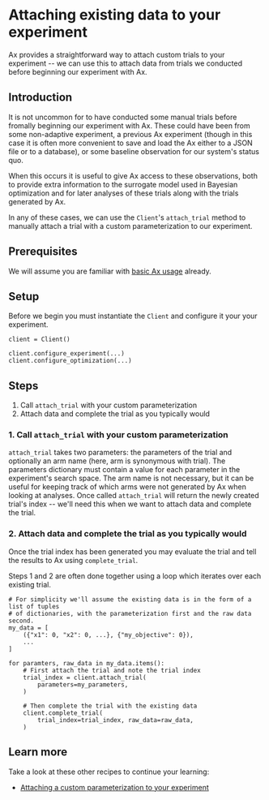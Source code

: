 # Attaching existing data to your experiment

Ax provides a straightforward way to attach custom trials to your experiment --
we can use this to attach data from trials we conducted before beginning our
experiment with Ax.

## Introduction

It is not uncommon for to have conducted some manual trials before fromally
beginning our experiment with Ax. These could have been from some non-adaptive
experiment, a previous Ax experiment (though in this case it is often more
convenient to save and load the Ax either to a JSON file or to a database), or
some baseline observation for our system's status quo.

When this occurs it is useful to give Ax access to these observations, both to
provide extra information to the surrogate model used in Bayesian optimization
and for later analyses of these trials along with the trials generated by Ax.

In any of these cases, we can use the `Client`'s `attach_trial` method to
manually attach a trial with a custom parameterization to our experiment.

## Prerequisites

We will assume you are familiar with [basic Ax usage](../getting_started)
already.

## Setup

Before we begin you must instantiate the `Client` and configure it your your
experiment.

```
client = Client()

client.configure_experiment(...)
client.configure_optimization(...)
```

## Steps

1. Call `attach_trial` with your custom parameterization
2. Attach data and complete the trial as you typically would

### 1. Call `attach_trial` with your custom parameterization

`attach_trial` takes two parameters: the parameters of the trial and optionally
an arm name (here, arm is synonymous with trial). The parameters dictionary must
contain a value for each parameter in the experiment's search space. The arm
name is not necessary, but it can be useful for keeping track of which arms were
not generated by Ax when looking at analyses. Once called `attach_trial` will
return the newly created trial's index -- we'll need this when we want to attach
data and complete the trial.

### 2. Attach data and complete the trial as you typically would

Once the trial index has been generated you may evaluate the trial and tell the
results to Ax using `complete_trial`.

Steps 1 and 2 are often done together using a loop which iterates over each
existing trial.

```
# For simplicity we'll assume the existing data is in the form of a list of tuples
# of dictionaries, with the parameterization first and the raw data second.
my_data = [
    ({"x1": 0, "x2": 0, ...}, {"my_objective": 0}),
    ...
]

for paramters, raw_data in my_data.items():
    # First attach the trial and note the trial index
    trial_index = client.attach_trial(
        parameters=my_parameters,
    )

    # Then complete the trial with the existing data
    client.complete_trial(
        trial_index=trial_index, raw_data=raw_data,
    )
```

## Learn more

Take a look at these other recipes to continue your learning:

- [Attaching a custom parameterization to your experiment](../../recipes/attach-trial)
